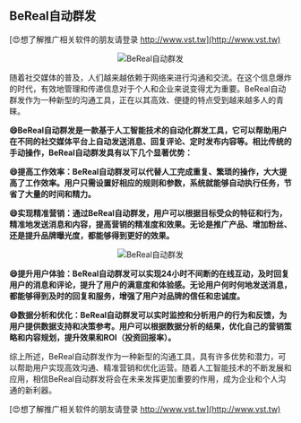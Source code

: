 ## **BeReal自动群发**

[😍想了解推广相关软件的朋友请登录 http://www.vst.tw](http://www.vst.tw)

 <center><img src="https://vst.tw/MP4/tuiguang/png/6.png" alt="BeReal自动群发"></center>

随着社交媒体的普及，人们越来越依赖于网络来进行沟通和交流。在这个信息爆炸的时代，有效地管理和传递信息对于个人和企业来说变得尤为重要。BeReal自动群发作为一种新型的沟通工具，正在以其高效、便捷的特点受到越来越多人的青睐。

**😄BeReal自动群发是一款基于人工智能技术的自动化群发工具，它可以帮助用户在不同的社交媒体平台上自动发送消息、回复评论、定时发布内容等。相比传统的手动操作，BeReal自动群发具有以下几个显著优势：**

**😄提高工作效率：BeReal自动群发可以代替人工完成重复、繁琐的操作，大大提高了工作效率。用户只需设置好相应的规则和参数，系统就能够自动执行任务，节省了大量的时间和精力。**

**😄实现精准营销：通过BeReal自动群发，用户可以根据目标受众的特征和行为，精准地发送消息和内容，提高营销的精准度和效果。无论是推广产品、增加粉丝、还是提升品牌曝光度，都能够得到更好的效果。**

 <center><img src="https://vst.tw/MP4/tuiguang/png/4.png" alt="BeReal自动群发"></center>

**😄提升用户体验：BeReal自动群发可以实现24小时不间断的在线互动，及时回复用户的消息和评论，提升了用户的满意度和体验感。无论用户何时何地发送消息，都能够得到及时的回复和服务，增强了用户对品牌的信任和忠诚度。**

**😄数据分析和优化：BeReal自动群发可以实时监控和分析用户的行为和反馈，为用户提供数据支持和决策参考。用户可以根据数据分析的结果，优化自己的营销策略和内容规划，提升效果和ROI（投资回报率）。**

综上所述，BeReal自动群发作为一种新型的沟通工具，具有许多优势和潜力，可以帮助用户实现高效沟通、精准营销和优化运营。随着人工智能技术的不断发展和应用，相信BeReal自动群发将会在未来发挥更加重要的作用，成为企业和个人沟通的新利器。

[😍想了解推广相关软件的朋友请登录 http://www.vst.tw](http://www.vst.tw)



